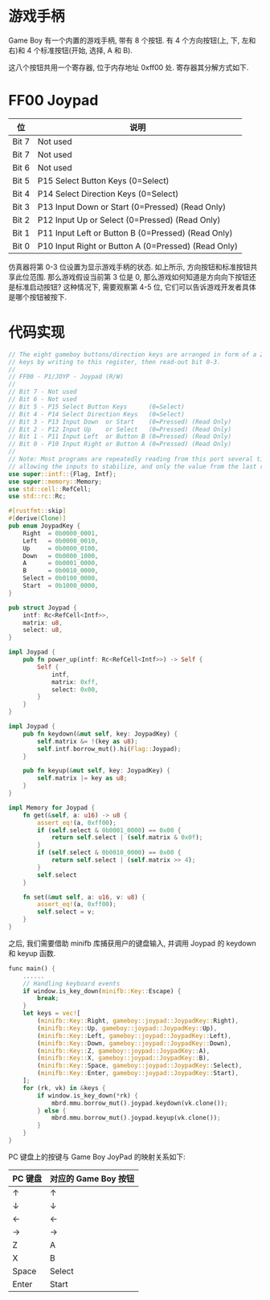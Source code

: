 # 游戏手柄

Game Boy 有一个内置的游戏手柄, 带有 8 个按钮. 有 4 个方向按钮(上, 下, 左和右)和 4 个标准按钮(开始, 选择, A 和 B).

这八个按钮共用一个寄存器, 位于内存地址 0xff00 处. 寄存器其分解方式如下.

# FF00 Joypad

|  位   |                        说明                         |
| ----- | --------------------------------------------------- |
| Bit 7 | Not used                                            |
| Bit 7 | Not used                                            |
| Bit 6 | Not used                                            |
| Bit 5 | P15 Select Button Keys      (0=Select)              |
| Bit 4 | P14 Select Direction Keys   (0=Select)              |
| Bit 3 | P13 Input Down  or Start    (0=Pressed) (Read Only) |
| Bit 2 | P12 Input Up    or Select   (0=Pressed) (Read Only) |
| Bit 1 | P11 Input Left  or Button B (0=Pressed) (Read Only) |
| Bit 0 | P10 Input Right or Button A (0=Pressed) (Read Only) |

仿真器将第 0-3 位设置为显示游戏手柄的状态. 如上所示, 方向按钮和标准按钮共享此位范围. 那么游戏假设当前第 3 位是 0, 那么游戏如何知道是方向向下按钮还是标准启动按钮? 这种情况下, 需要观察第 4-5 位, 它们可以告诉游戏开发者具体是哪个按钮被按下.

# 代码实现

```rs
// The eight gameboy buttons/direction keys are arranged in form of a 2x4 matrix. Select either button or direction
// keys by writing to this register, then read-out bit 0-3.
//
// FF00 - P1/JOYP - Joypad (R/W)
//
// Bit 7 - Not used
// Bit 6 - Not used
// Bit 5 - P15 Select Button Keys      (0=Select)
// Bit 4 - P14 Select Direction Keys   (0=Select)
// Bit 3 - P13 Input Down  or Start    (0=Pressed) (Read Only)
// Bit 2 - P12 Input Up    or Select   (0=Pressed) (Read Only)
// Bit 1 - P11 Input Left  or Button B (0=Pressed) (Read Only)
// Bit 0 - P10 Input Right or Button A (0=Pressed) (Read Only)
//
// Note: Most programs are repeatedly reading from this port several times (the first reads used as short delay,
// allowing the inputs to stabilize, and only the value from the last read actually used).
use super::intf::{Flag, Intf};
use super::memory::Memory;
use std::cell::RefCell;
use std::rc::Rc;

#[rustfmt::skip]
#[derive(Clone)]
pub enum JoypadKey {
    Right  = 0b0000_0001,
    Left   = 0b0000_0010,
    Up     = 0b0000_0100,
    Down   = 0b0000_1000,
    A      = 0b0001_0000,
    B      = 0b0010_0000,
    Select = 0b0100_0000,
    Start  = 0b1000_0000,
}

pub struct Joypad {
    intf: Rc<RefCell<Intf>>,
    matrix: u8,
    select: u8,
}

impl Joypad {
    pub fn power_up(intf: Rc<RefCell<Intf>>) -> Self {
        Self {
            intf,
            matrix: 0xff,
            select: 0x00,
        }
    }
}

impl Joypad {
    pub fn keydown(&mut self, key: JoypadKey) {
        self.matrix &= !(key as u8);
        self.intf.borrow_mut().hi(Flag::Joypad);
    }

    pub fn keyup(&mut self, key: JoypadKey) {
        self.matrix |= key as u8;
    }
}

impl Memory for Joypad {
    fn get(&self, a: u16) -> u8 {
        assert_eq!(a, 0xff00);
        if (self.select & 0b0001_0000) == 0x00 {
            return self.select | (self.matrix & 0x0f);
        }
        if (self.select & 0b0010_0000) == 0x00 {
            return self.select | (self.matrix >> 4);
        }
        self.select
    }

    fn set(&mut self, a: u16, v: u8) {
        assert_eq!(a, 0xff00);
        self.select = v;
    }
}
```

之后, 我们需要借助 minifb 库捕获用户的键盘输入, 并调用 Joypad 的 keydown 和 keyup 函数.

```rs
func main() {
    ......
    // Handling keyboard events
    if window.is_key_down(minifb::Key::Escape) {
        break;
    }
    let keys = vec![
        (minifb::Key::Right, gameboy::joypad::JoypadKey::Right),
        (minifb::Key::Up, gameboy::joypad::JoypadKey::Up),
        (minifb::Key::Left, gameboy::joypad::JoypadKey::Left),
        (minifb::Key::Down, gameboy::joypad::JoypadKey::Down),
        (minifb::Key::Z, gameboy::joypad::JoypadKey::A),
        (minifb::Key::X, gameboy::joypad::JoypadKey::B),
        (minifb::Key::Space, gameboy::joypad::JoypadKey::Select),
        (minifb::Key::Enter, gameboy::joypad::JoypadKey::Start),
    ];
    for (rk, vk) in &keys {
        if window.is_key_down(*rk) {
            mbrd.mmu.borrow_mut().joypad.keydown(vk.clone());
        } else {
            mbrd.mmu.borrow_mut().joypad.keyup(vk.clone());
        }
    }
}
```

PC 键盘上的按键与 Game Boy JoyPad 的映射关系如下:

| PC 键盘 | 对应的 Game Boy 按钮 |
| ------- | -------------------- |
| ↑       | ↑                    |
| ↓       | ↓                    |
| ←       | ←                    |
| →       | →                    |
| Z       | A                    |
| X       | B                    |
| Space   | Select               |
| Enter   | Start                |
